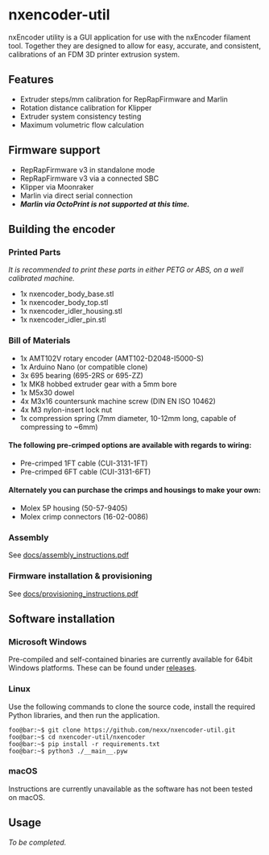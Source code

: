 # nxencoder-util

nxEncoder utility is a GUI application for use with the nxEncoder filament tool. Together they are designed to allow for easy, accurate, and consistent, calibrations of an FDM 3D printer extrusion system.

## Features
- Extruder steps/mm calibration for RepRapFirmware and Marlin
- Rotation distance calibration for Klipper
- Extruder system consistency testing
- Maximum volumetric flow calculation

## Firmware support
- RepRapFirmware v3 in standalone mode
- RepRapFirmware v3 via a connected SBC
- Klipper via Moonraker
- Marlin via direct serial connection
- **_Marlin via OctoPrint is not supported at this time._**

## Building the encoder
### Printed Parts
_It is recommended to print these parts in either PETG or ABS, on a well calibrated machine._
- 1x nxencoder_body_base.stl
- 1x nxencoder_body_top.stl
- 1x nxencoder_idler_housing.stl
- 1x nxencoder_idler_pin.stl

### Bill of Materials
- 1x AMT102V rotary encoder (AMT102-D2048-I5000-S)
- 1x Arduino Nano (or compatible clone)
- 3x 695 bearing (695-2RS or 695-ZZ)
- 1x MK8 hobbed extruder gear with a 5mm bore
- 1x M5x30 dowel
- 4x M3x16 countersunk machine screw (DIN EN ISO 10462)
- 4x M3 nylon-insert lock nut
- 1x compression spring (7mm diameter, 10-12mm long, capable of compressing to ~6mm)

#### The following pre-crimped options are available with regards to wiring:
- Pre-crimped 1FT cable (CUI-3131-1FT)
- Pre-crimped 6FT cable (CUI-3131-6FT)

#### Alternately you can purchase the crimps and housings to make your own:
- Molex 5P housing (50-57-9405)
- Molex crimp connectors (16-02-0086)

### Assembly
See [docs/assembly_instructions.pdf](https://github.com/nexx/nxencoder-util/blob/main/docs/assembly_instructions.pdf)

### Firmware installation & provisioning
See [docs/provisioning_instructions.pdf](https://github.com/nexx/nxencoder-util/blob/main/docs/provisioning_instructions.pdf)

## Software installation
### Microsoft Windows
Pre-compiled and self-contained binaries are currently available for 64bit Windows platforms. These can be found under [releases](https://github.com/nexx/nxencoder-util/releases).

### Linux
Use the following commands to clone the source code, install the required Python libraries, and then run the application.
```console
foo@bar:~$ git clone https://github.com/nexx/nxencoder-util.git
foo@bar:~$ cd nxencoder-util/nxencoder
foo@bar:~$ pip install -r requirements.txt
foo@bar:~$ python3 ./__main__.pyw
```
### macOS
Instructions are currently unavailable as the software has not been tested on macOS.

## Usage
_To be completed._
